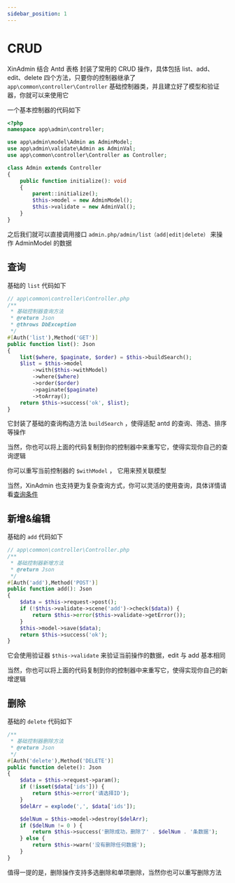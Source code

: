 ```yaml
---
sidebar_position: 1
---
```


# CRUD

XinAdmin 结合 Antd 表格 封装了常用的 CRUD 操作，具体包括 list、add、edit、delete 四个方法，只要你的控制器继承了 `app\common\controller\Controller` 基础控制器类，并且建立好了模型和验证器，你就可以来使用它

一个基本控制器的代码如下

```php
<?php
namespace app\admin\controller;

use app\admin\model\Admin as AdminModel;
use app\admin\validate\Admin as AdminVal;
use app\common\controller\Controller as Controller;

class Admin extends Controller
{
    public function initialize(): void
    {
        parent::initialize();
        $this->model = new AdminModel();
        $this->validate = new AdminVal();
    }
}
```

之后我们就可以直接调用接口 `admin.php/admin/list（add|edit|delete）` 来操作 AdminModel 的数据

## 查询

基础的 `list` 代码如下

```php
// app\common\controller\Controller.php
/**
 * 基础控制器查询方法
 * @return Json
 * @throws DbException
 */
#[Auth('list'),Method('GET')]
public function list(): Json
{
    list($where, $paginate, $order) = $this->buildSearch();
    $list = $this->model
        ->with($this->withModel)
        ->where($where)
        ->order($order)
        ->paginate($paginate)
        ->toArray();
    return $this->success('ok', $list);
}

```

它封装了基础的查询构造方法 `buildSearch` ，使得适配 antd 的查询、筛选、排序等操作

当然，你也可以将上面的代码复制到你的控制器中来重写它，使得实现你自己的查询逻辑

你可以重写当前控制器的 `$withModel` ， 它用来预关联模型

当然，XinAdmin 也支持更为复杂查询方式，你可以灵活的使用查询，具体详情请看[查询条件](/doc/backend-search)

## 新增&编辑

基础的 `add` 代码如下

```php
// app\common\controller\Controller.php
/**
 * 基础控制器新增方法
 * @return Json
 */
#[Auth('add'),Method('POST')]
public function add(): Json
{
    $data = $this->request->post();
    if (!$this->validate->scene('add')->check($data)) {
        return $this->error($this->validate->getError());
    }
    $this->model->save($data);
    return $this->success('ok');
}
```

它会使用验证器 `$this->validate` 来验证当前操作的数据，edit 与 add 基本相同

当然，你也可以将上面的代码复制到你的控制器中来重写它，使得实现你自己的新增逻辑

## 删除

基础的 `delete` 代码如下

```php
/**
 * 基础控制器删除方法
 * @return Json
 */
#[Auth('delete'),Method('DELETE')]
public function delete(): Json
{
    $data = $this->request->param();
    if (!isset($data['ids'])) {
        return $this->error('请选择ID');
    }
    $delArr = explode(',', $data['ids']);

    $delNum = $this->model->destroy($delArr);
    if ($delNum != 0 ) {
        return $this->success('删除成功，删除了' . $delNum . '条数据');
    } else {
        return $this->warn('没有删除任何数据');
    }
}
```

值得一提的是，删除操作支持多选删除和单项删除，当然你也可以重写删除方法
